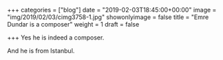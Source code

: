 +++
categories = ["blog"]
date = "2019-02-03T18:45:00+00:00"
image = "img/2019/02/03/cimg3758-1.jpg"
showonlyimage = false
title = "Emre Dundar is a composer"
weight = 1
draft = false

+++
Yes he is indeed a composer.

<!--more-->

And he is from Istanbul.
